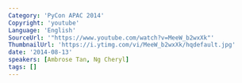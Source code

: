 ```yaml
---
Category: 'PyCon APAC 2014'
Copyright: 'youtube'
Language: 'English'
SourceUrl: '"https://www.youtube.com/watch?v=MeeW_b2wxXk"'
ThumbnailUrl: 'https://i.ytimg.com/vi/MeeW_b2wxXk/hqdefault.jpg'
date: '2014-08-13'
speakers: [Ambrose Tan, Ng Cheryl]
tags: []
---
```


